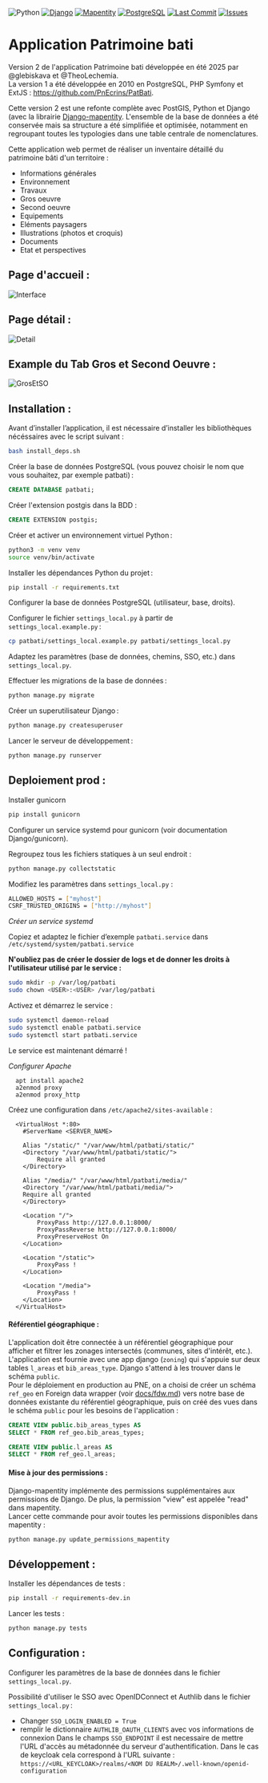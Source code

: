 ![Python](https://img.shields.io/badge/Python-3.10%2B-blue.svg)
[![Django](https://img.shields.io/badge/Django-5.2-success)](https://www.djangoproject.com/)
[![Mapentity](https://img.shields.io/badge/Mapentity-12.8.3-success)](https://github.com/makinacorpus/django-mapentity)
[![PostgreSQL](https://img.shields.io/badge/PostgreSQL-16-blue)](https://www.postgresql.org/)
[![Last Commit](https://img.shields.io/github/last-commit/PnEcrins/Patrimoine-bati)](https://github.com/PnEcrins/Patrimoine-batu/commits/main)
[![Issues](https://img.shields.io/github/issues/PnEcrins/Patrimoine-bati)](https://github.com/PnEcrins/Patrimoine-bati/issues)

# Application Patrimoine bati

Version 2 de l'application Patrimoine bati développée en été 2025 par @glebiskava et @TheoLechemia.  
La version 1 a été développée en 2010 en PostgreSQL, PHP Symfony et ExtJS : https://github.com/PnEcrins/PatBati.

Cette version 2 est une refonte complète avec PostGIS, Python et Django (avec la librairie [Django-mapentity](https://github.com/makinacorpus/django-mapentity). L'ensemble de la base de données a été conservée mais sa structure a été simplifiée et optimisée, notamment en regroupant toutes les typologies dans une table centrale de nomenclatures.

Cette application web permet de réaliser un inventaire détaillé du patrimoine bâti d'un territoire : 

- Informations générales
- Environnement
- Travaux
- Gros oeuvre
- Second oeuvre
- Equipements
- Eléments paysagers
- Illustrations (photos et croquis)
- Documents
- Etat et perspectives

## Page d'accueil :
![Interface](docs/img/list.png)
## Page détail :
![Detail](docs/img/detail_properties.png)
## Example du Tab Gros et Second Oeuvre :
![GrosEtSO](docs/img/gr_so.png)

## Installation :

Avant d’installer l’application, il est nécessaire d’installer les bibliothèques nécéssaires avec le script suivant :

```bash
bash install_deps.sh
```

Créer la base de données PostgreSQL (vous pouvez choisir le nom que vous souhaitez, par exemple patbati) :

```SQL
CREATE DATABASE patbati;
```

Créer l'extension postgis dans la BDD :

```SQL
CREATE EXTENSION postgis;
```

Créer et activer un environnement virtuel Python :

```bash
python3 -m venv venv
source venv/bin/activate
```

Installer les dépendances Python du projet :

```bash
pip install -r requirements.txt
```

Configurer la base de données PostgreSQL (utilisateur, base, droits).

Configurer le fichier `settings_local.py` à partir de `settings_local.example.py` :

```bash
cp patbati/settings_local.example.py patbati/settings_local.py
```

Adaptez les paramètres (base de données, chemins, SSO, etc.) dans `settings_local.py`.

Effectuer les migrations de la base de données :

```bash
python manage.py migrate
```

Créer un superutilisateur Django :

```bash
python manage.py createsuperuser
```

Lancer le serveur de développement :

```bash
python manage.py runserver
```

## Deploiement prod :

Installer gunicorn

```bash
pip install gunicorn
```

Configurer un service systemd pour gunicorn (voir documentation Django/gunicorn).

Regroupez tous les fichiers statiques à un seul endroit :
```bash
python manage.py collectstatic
```

Modifiez les paramètres dans `settings_local.py` :
```bash
ALLOWED_HOSTS = ["myhost"]
CSRF_TRUSTED_ORIGINS = ["http://myhost"]
```

*Créer un service systemd*

Copiez et adaptez le fichier d’exemple `patbati.service` dans `/etc/systemd/system/patbati.service`

**N'oubliez pas de créer le dossier de logs et de donner les droits à l'utilisateur utilisé par le service :**

```bash
sudo mkdir -p /var/log/patbati
sudo chown <USER>:<USER> /var/log/patbati
```

Activez et démarrez le service :

```bash
sudo systemctl daemon-reload
sudo systemctl enable patbati.service
sudo systemctl start patbati.service
```

Le service est maintenant démarré !


*Configurer Apache*

      apt install apache2
      a2enmod proxy
      a2enmod proxy_http

Créez une configuration dans `/etc/apache2/sites-available` :

      <VirtualHost *:80>
		#ServerName <SERVER_NAME>

		Alias "/static/" "/var/www/html/patbati/static/"
		<Directory "/var/www/html/patbati/static/">
			Require all granted
		</Directory>

		Alias "/media/" "/var/www/html/patbati/media/"
		<Directory "/var/www/html/patbati/media/">
		Require all granted
		</Directory>

		<Location "/">
			ProxyPass http://127.0.0.1:8000/
			ProxyPassReverse http://127.0.0.1:8000/
			ProxyPreserveHost On
		</Location>

		<Location "/static">
			ProxyPass !
		</Location>

		<Location "/media">
			ProxyPass !
		</Location>
      </VirtualHost>


#### Référentiel géographique : 

L'application doit être connectée à un référentiel géographique pour afficher et filtrer les zonages intersectés (communes, sites d'intérêt, etc.). L'application est fournie avec une app django (`zoning`) qui s'appuie sur deux tables `l_areas` et `bib_areas_type`. Django s'attend à les trouver dans le schéma `public`.  
Pour le déploiement en production au PNE, on a choisi de créer un schéma `ref_geo` en Foreign data wrapper (voir [docs/fdw.md](docs/fdw.md)) vers notre base de données existante du référentiel géographique, puis on créé des vues dans le schéma `public` pour les besoins de l'application : 

```sql
CREATE VIEW public.bib_areas_types AS 
SELECT * FROM ref_geo.bib_areas_types;

CREATE VIEW public.l_areas AS 
SELECT * FROM ref_geo.l_areas;
```

#### Mise à jour des permissions : 

Django-mapentity implémente des permissions supplémentaires aux permissions de Django. De plus, la permission "view" est appelée "read" dans mapentity.  
Lancer cette commande pour avoir toutes les permissions disponibles dans mapentity : 

```bash
python manage.py update_permissions_mapentity
```

## Développement : 

Installer les dépendances de tests : 

```bash
pip install -r requirements-dev.in
```

Lancer les tests : 

```bash
python manage.py tests
```

## Configuration : 

Configurer les paramètres de la base de données dans le fichier `settings_local.py`.

Possibilité d'utiliser le SSO avec OpenIDConnect et Authlib dans le fichier `settings_local.py` :

- Changer `SSO_LOGIN_ENABLED = True`
- remplir le dictionnaire `AUTHLIB_OAUTH_CLIENTS` avec vos informations de connexion
Dans le champs `SSO_ENDPOINT` il est necessaire de mettre l'URL d'accès au métadonnée du serveur d'authentification. Dans le cas de keycloak cela correspond à l'URL suivante : 
`https://<URL_KEYCLOAK>/realms/<NOM DU REALM>/.well-known/openid-configuration`